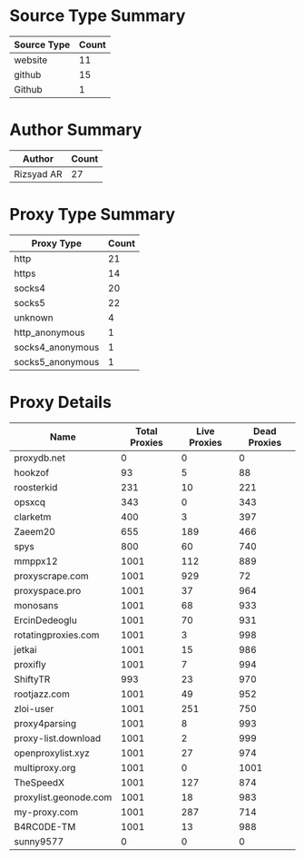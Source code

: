 # Source Type Summary

| Source Type | Count |
|-------------|-------|
| website | 11 |
| github | 15 |
| Github | 1 |


# Author Summary

| Author | Count |
|--------|-------|
| Rizsyad AR | 27 |


# Proxy Type Summary

| Proxy Type | Count |
|------------|-------|
| http | 21 |
| https | 14 |
| socks4 | 20 |
| socks5 | 22 |
| unknown | 4 |
| http_anonymous | 1 |
| socks4_anonymous | 1 |
| socks5_anonymous | 1 |


# Proxy Details

| Name | Total Proxies | Live Proxies | Dead Proxies |
|------|---------------|--------------|---------------|
| proxydb.net | 0 | 0 | 0 |
| hookzof | 93 | 5 | 88 |
| roosterkid | 231 | 10 | 221 |
| opsxcq | 343 | 0 | 343 |
| clarketm | 400 | 3 | 397 |
| Zaeem20 | 655 | 189 | 466 |
| spys | 800 | 60 | 740 |
| mmppx12 | 1001 | 112 | 889 |
| proxyscrape.com | 1001 | 929 | 72 |
| proxyspace.pro | 1001 | 37 | 964 |
| monosans | 1001 | 68 | 933 |
| ErcinDedeoglu | 1001 | 70 | 931 |
| rotatingproxies.com | 1001 | 3 | 998 |
| jetkai | 1001 | 15 | 986 |
| proxifly | 1001 | 7 | 994 |
| ShiftyTR | 993 | 23 | 970 |
| rootjazz.com | 1001 | 49 | 952 |
| zloi-user | 1001 | 251 | 750 |
| proxy4parsing | 1001 | 8 | 993 |
| proxy-list.download | 1001 | 2 | 999 |
| openproxylist.xyz | 1001 | 27 | 974 |
| multiproxy.org | 1001 | 0 | 1001 |
| TheSpeedX | 1001 | 127 | 874 |
| proxylist.geonode.com | 1001 | 18 | 983 |
| my-proxy.com | 1001 | 287 | 714 |
| B4RC0DE-TM | 1001 | 13 | 988 |
| sunny9577 | 0 | 0 | 0 |
